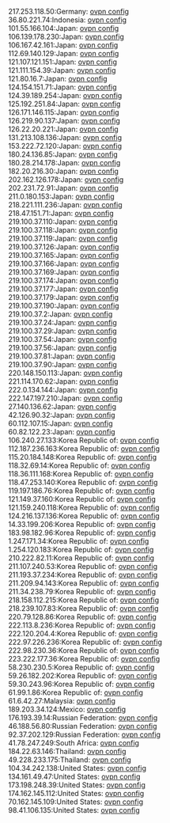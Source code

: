 217.253.118.50:Germany: [ovpn config](vpn/217_253_118_50.ovpn)  
36.80.221.74:Indonesia: [ovpn config](vpn/36_80_221_74.ovpn)  
101.55.166.104:Japan: [ovpn config](vpn/101_55_166_104.ovpn)  
106.139.178.230:Japan: [ovpn config](vpn/106_139_178_230.ovpn)  
106.167.42.161:Japan: [ovpn config](vpn/106_167_42_161.ovpn)  
112.69.140.129:Japan: [ovpn config](vpn/112_69_140_129.ovpn)  
121.107.121.151:Japan: [ovpn config](vpn/121_107_121_151.ovpn)  
121.111.154.39:Japan: [ovpn config](vpn/121_111_154_39.ovpn)  
121.80.16.7:Japan: [ovpn config](vpn/121_80_16_7.ovpn)  
124.154.151.71:Japan: [ovpn config](vpn/124_154_151_71.ovpn)  
124.39.189.254:Japan: [ovpn config](vpn/124_39_189_254.ovpn)  
125.192.251.84:Japan: [ovpn config](vpn/125_192_251_84.ovpn)  
126.171.146.115:Japan: [ovpn config](vpn/126_171_146_115.ovpn)  
126.219.90.137:Japan: [ovpn config](vpn/126_219_90_137.ovpn)  
126.22.20.221:Japan: [ovpn config](vpn/126_22_20_221.ovpn)  
131.213.108.136:Japan: [ovpn config](vpn/131_213_108_136.ovpn)  
153.222.72.120:Japan: [ovpn config](vpn/153_222_72_120.ovpn)  
180.24.136.85:Japan: [ovpn config](vpn/180_24_136_85.ovpn)  
180.28.214.178:Japan: [ovpn config](vpn/180_28_214_178.ovpn)  
182.20.216.30:Japan: [ovpn config](vpn/182_20_216_30.ovpn)  
202.162.126.178:Japan: [ovpn config](vpn/202_162_126_178.ovpn)  
202.231.72.91:Japan: [ovpn config](vpn/202_231_72_91.ovpn)  
211.0.180.153:Japan: [ovpn config](vpn/211_0_180_153.ovpn)  
218.221.111.236:Japan: [ovpn config](vpn/218_221_111_236.ovpn)  
218.47.151.71:Japan: [ovpn config](vpn/218_47_151_71.ovpn)  
219.100.37.110:Japan: [ovpn config](vpn/219_100_37_110.ovpn)  
219.100.37.118:Japan: [ovpn config](vpn/219_100_37_118.ovpn)  
219.100.37.119:Japan: [ovpn config](vpn/219_100_37_119.ovpn)  
219.100.37.126:Japan: [ovpn config](vpn/219_100_37_126.ovpn)  
219.100.37.165:Japan: [ovpn config](vpn/219_100_37_165.ovpn)  
219.100.37.166:Japan: [ovpn config](vpn/219_100_37_166.ovpn)  
219.100.37.169:Japan: [ovpn config](vpn/219_100_37_169.ovpn)  
219.100.37.174:Japan: [ovpn config](vpn/219_100_37_174.ovpn)  
219.100.37.177:Japan: [ovpn config](vpn/219_100_37_177.ovpn)  
219.100.37.179:Japan: [ovpn config](vpn/219_100_37_179.ovpn)  
219.100.37.190:Japan: [ovpn config](vpn/219_100_37_190.ovpn)  
219.100.37.2:Japan: [ovpn config](vpn/219_100_37_2.ovpn)  
219.100.37.24:Japan: [ovpn config](vpn/219_100_37_24.ovpn)  
219.100.37.29:Japan: [ovpn config](vpn/219_100_37_29.ovpn)  
219.100.37.54:Japan: [ovpn config](vpn/219_100_37_54.ovpn)  
219.100.37.56:Japan: [ovpn config](vpn/219_100_37_56.ovpn)  
219.100.37.81:Japan: [ovpn config](vpn/219_100_37_81.ovpn)  
219.100.37.90:Japan: [ovpn config](vpn/219_100_37_90.ovpn)  
220.148.150.113:Japan: [ovpn config](vpn/220_148_150_113.ovpn)  
221.114.170.62:Japan: [ovpn config](vpn/221_114_170_62.ovpn)  
222.0.134.144:Japan: [ovpn config](vpn/222_0_134_144.ovpn)  
222.147.197.210:Japan: [ovpn config](vpn/222_147_197_210.ovpn)  
27.140.136.62:Japan: [ovpn config](vpn/27_140_136_62.ovpn)  
42.126.90.32:Japan: [ovpn config](vpn/42_126_90_32.ovpn)  
60.112.107.15:Japan: [ovpn config](vpn/60_112_107_15.ovpn)  
60.82.122.23:Japan: [ovpn config](vpn/60_82_122_23.ovpn)  
106.240.27.133:Korea Republic of: [ovpn config](vpn/106_240_27_133.ovpn)  
112.187.236.163:Korea Republic of: [ovpn config](vpn/112_187_236_163.ovpn)  
115.20.184.148:Korea Republic of: [ovpn config](vpn/115_20_184_148.ovpn)  
118.32.69.14:Korea Republic of: [ovpn config](vpn/118_32_69_14.ovpn)  
118.36.111.168:Korea Republic of: [ovpn config](vpn/118_36_111_168.ovpn)  
118.47.253.140:Korea Republic of: [ovpn config](vpn/118_47_253_140.ovpn)  
119.197.186.76:Korea Republic of: [ovpn config](vpn/119_197_186_76.ovpn)  
121.149.37.160:Korea Republic of: [ovpn config](vpn/121_149_37_160.ovpn)  
121.159.240.118:Korea Republic of: [ovpn config](vpn/121_159_240_118.ovpn)  
124.216.137.136:Korea Republic of: [ovpn config](vpn/124_216_137_136.ovpn)  
14.33.199.206:Korea Republic of: [ovpn config](vpn/14_33_199_206.ovpn)  
183.98.182.96:Korea Republic of: [ovpn config](vpn/183_98_182_96.ovpn)  
1.247.171.34:Korea Republic of: [ovpn config](vpn/1_247_171_34.ovpn)  
1.254.120.183:Korea Republic of: [ovpn config](vpn/1_254_120_183.ovpn)  
210.222.82.11:Korea Republic of: [ovpn config](vpn/210_222_82_11.ovpn)  
211.107.240.53:Korea Republic of: [ovpn config](vpn/211_107_240_53.ovpn)  
211.193.37.234:Korea Republic of: [ovpn config](vpn/211_193_37_234.ovpn)  
211.209.94.143:Korea Republic of: [ovpn config](vpn/211_209_94_143.ovpn)  
211.34.238.79:Korea Republic of: [ovpn config](vpn/211_34_238_79.ovpn)  
218.158.112.215:Korea Republic of: [ovpn config](vpn/218_158_112_215.ovpn)  
218.239.107.83:Korea Republic of: [ovpn config](vpn/218_239_107_83.ovpn)  
220.79.128.86:Korea Republic of: [ovpn config](vpn/220_79_128_86.ovpn)  
222.113.8.236:Korea Republic of: [ovpn config](vpn/222_113_8_236.ovpn)  
222.120.204.4:Korea Republic of: [ovpn config](vpn/222_120_204_4.ovpn)  
222.97.226.236:Korea Republic of: [ovpn config](vpn/222_97_226_236.ovpn)  
222.98.230.36:Korea Republic of: [ovpn config](vpn/222_98_230_36.ovpn)  
223.222.177.36:Korea Republic of: [ovpn config](vpn/223_222_177_36.ovpn)  
58.230.230.5:Korea Republic of: [ovpn config](vpn/58_230_230_5.ovpn)  
59.26.182.202:Korea Republic of: [ovpn config](vpn/59_26_182_202.ovpn)  
59.30.243.96:Korea Republic of: [ovpn config](vpn/59_30_243_96.ovpn)  
61.99.1.86:Korea Republic of: [ovpn config](vpn/61_99_1_86.ovpn)  
61.6.42.27:Malaysia: [ovpn config](vpn/61_6_42_27.ovpn)  
189.203.34.124:Mexico: [ovpn config](vpn/189_203_34_124.ovpn)  
176.193.39.14:Russian Federation: [ovpn config](vpn/176_193_39_14.ovpn)  
46.188.56.80:Russian Federation: [ovpn config](vpn/46_188_56_80.ovpn)  
92.37.202.129:Russian Federation: [ovpn config](vpn/92_37_202_129.ovpn)  
41.78.247.249:South Africa: [ovpn config](vpn/41_78_247_249.ovpn)  
184.22.63.146:Thailand: [ovpn config](vpn/184_22_63_146.ovpn)  
49.228.233.175:Thailand: [ovpn config](vpn/49_228_233_175.ovpn)  
104.34.242.138:United States: [ovpn config](vpn/104_34_242_138.ovpn)  
134.161.49.47:United States: [ovpn config](vpn/134_161_49_47.ovpn)  
173.198.248.39:United States: [ovpn config](vpn/173_198_248_39.ovpn)  
174.162.145.112:United States: [ovpn config](vpn/174_162_145_112.ovpn)  
70.162.145.109:United States: [ovpn config](vpn/70_162_145_109.ovpn)  
98.41.106.135:United States: [ovpn config](vpn/98_41_106_135.ovpn)  
